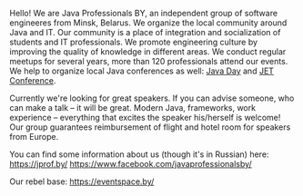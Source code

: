 Hello!
We are Java Professionals BY, an independent group of software engineeres from Minsk, Belarus.
We organize the local community around Java and IT.
Our community is a place of integration and socialization of students and IT professionals.
We promote engineering culture by improving the quality of knowledge in different areas.
We conduct regular meetups for several years, more than 120 professionals attend our events.
We help to organize local Java conferences as well: [Java Day](https://javaday.by/) and [JET Conference](https://twitter.com/jetconf).

Currently we're looking for great speakers.
If you can advise someone, who can make a talk – it will be great.
Modern Java, frameworks, work experience – everything that excites the speaker his/herself is welcome!
Our group guarantees reimbursement of flight and hotel room for speakers from Europe.

You can find some information about us (though it's in Russian) here:
https://jprof.by/
https://www.facebook.com/javaprofessionalsby/

Our rebel base:
https://eventspace.by/
